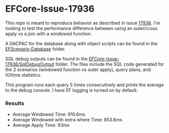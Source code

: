 # EFCore-Issue-17936
This repo is meant to reproduce behavior as described in issue [17936](https://github.com/dotnet/efcore/issues/17936). I'm looking to test the performance difference between using an outer/cross apply vs a join with a windowed function.

A DACPAC for the database along with object scripts can be found in the [EFScenario-Database](https://github.com/MoMack20/EFCore-Issue-17936/tree/main/EFScenario-database) folder.

SQL debug outputs can be found in the [EFCore-Issue-17936/SqlDebugOutput](https://github.com/MoMack20/EFCore-Issue-17936/tree/main/EFCore-Issue-17936/SqlDebugOutput) folder. The files include the SQL code generated for the 2 scenarios (windowed function vs outer apply), query plans, and IO/time statistics.

This program runs each query 5 times consecutively and prints the average to the debug console. I have EF logging is turned on by default.

### Results
- Average Windowed Time: 910.6ms
- Average Windowed with extra where Time: 853.6ms
- Average Apply Time: 93ms
